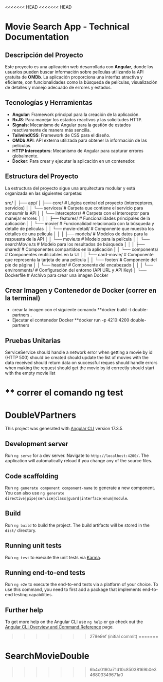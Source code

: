 <<<<<<< HEAD
<<<<<<< HEAD
# Movie Search App - Technical Documentation

## Descripción del Proyecto

Este proyecto es una aplicación web desarrollada con **Angular**, donde los usuarios pueden buscar información sobre películas utilizando la API gratuita de **OMDb**. La aplicación proporciona una interfaz atractiva y eficiente, con funcionalidades como la búsqueda de películas, visualización de detalles y manejo adecuado de errores y estados.

## Tecnologías y Herramientas

- **Angular**: Framework principal para la creación de la aplicación.
- **RxJS**: Para manejar los estados reactivos y las solicitudes HTTP.
- **Signals**: Mecanismo de Angular para la gestión de estados reactivamente de manera más sencilla.
- **TailwindCSS**: Framework de CSS para el diseño.
- **OMDb API**: API externa utilizada para obtener la información de las películas.
- **HTTP Interceptors**: Mecanismo de Angular para capturar errores globalmente.
- **Docker**: Para crear y ejecutar la aplicación en un contenedor.

## Estructura del Proyecto

La estructura del proyecto sigue una arquitectura modular y está organizada en las siguientes carpetas:

src/
│
├── app/
│   ├── core/                  # Lógica central del proyecto (interceptores, servicios)
│   │   └── services/          # Carpeta que contiene el servicio para consumir la API
│   │   └── interceptors/      # Carpeta con el interceptor para manejar errores
│   │
│   ├── features/              # Funcionalidades principales de la aplicación
│   │   └── movie/             # Funcionalidad relacionada con la búsqueda y detalle de películas
│   │       └── movie-detail/  # Componente que muestra los detalles de una película
│   │
│   ├── models/                # Modelos de datos para la respuesta de la API
│   │   └── movie.ts           # Modelo para la película
│   │   └── searchMovie.ts     # Modelo para los resultados de búsqueda
│   │
│   ├── shared/                # Componentes compartidos en la aplicación
│   │   └── components/        # Componentes reutilizables en la UI
│   │       └── card-movie/    # Componente que representa la tarjeta de una película
│   │       └── footer/        # Componente del pie de página
│   │       └── header/        # Componente del encabezado
│   │
│   └── environments/          # Configuración del entorno (API URL y API Key)
│
└── Dockerfile                 # Archivo para crear una imagen Docker

## Crear Imagen y Contenedor de Docker (correr en la terminal)
-  crear la imagen con el siguiente comando 
   **docker build -t double-partners . 
- Ejecutar el contenedor Docker
   **docker run -p 4210:4200 double-partners

## Pruebas Unitarias 
ServiceService
should handle a network error when getting a movie by id (HTTP 500)
should be created
should update the list of movies with the data received
should return data on successful reques
should handle errors when making the request
should get the movie by id correctly
should start with the empty movie list

 ** correr el comando ng test
=======
# DoubleVPartners

This project was generated with [Angular CLI](https://github.com/angular/angular-cli) version 17.3.5.

## Development server

Run `ng serve` for a dev server. Navigate to `http://localhost:4200/`. The application will automatically reload if you change any of the source files.

## Code scaffolding

Run `ng generate component component-name` to generate a new component. You can also use `ng generate directive|pipe|service|class|guard|interface|enum|module`.

## Build

Run `ng build` to build the project. The build artifacts will be stored in the `dist/` directory.

## Running unit tests

Run `ng test` to execute the unit tests via [Karma](https://karma-runner.github.io).

## Running end-to-end tests

Run `ng e2e` to execute the end-to-end tests via a platform of your choice. To use this command, you need to first add a package that implements end-to-end testing capabilities.

## Further help

To get more help on the Angular CLI use `ng help` or go check out the [Angular CLI Overview and Command Reference](https://angular.io/cli) page.
>>>>>>> 278e9ef (initial commit)
=======
# SearchMovieDouble
>>>>>>> 6b4c0190a71d10c85038169b0e346803349671a0

